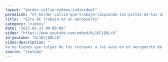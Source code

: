 ```yaml
---
layout: "border-collie-videos-individual"
permalink: "el-border-collie-que-trabaja-limpiando-las-pistas-de-los-aeropuertos"
title:  "Este BC trabaja en un aeropuerto"
category: "videos"
date: "2017-05-23 09:00:00"
video: "https://www.youtube.com/embed/bL1GCjQ8Lc8"
id-youtube: "bL1GCjQ8Lc8"
video-description: "
Ya no tienes que culpar de los retrasos a las aves en un aeropuerto de Michigan. Este perro trabaja duro para perseguirlas. Conoce a Piper, un Border Collie cuyo único trabajo es patrullar la vida silvestre a lo largo de la pista de aterrizaje en el aeropuerto de Cherry Capital. Las aves y otros animales son conocidos por causar problemas en la pista. Esa es la razón por la que Piper, que usa gafas de esquí para evitar que haya restos que entren en sus ojos, ha sido entrenado para hacer de sheriff."
source: "Youtube"
---
```


